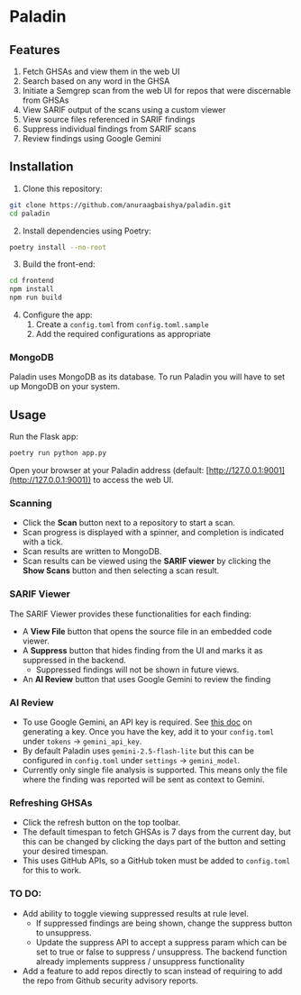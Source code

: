 # Paladin

## Features
1. Fetch GHSAs and view them in the web UI
2. Search based on any word in the GHSA
3. Initiate a Semgrep scan from the web UI for repos that were discernable from GHSAs
4. View SARIF output of the scans using a custom viewer
5. View source files referenced in SARIF findings
6. Suppress individual findings from SARIF scans
7. Review findings using Google Gemini

## Installation

1. Clone this repository:

```bash
git clone https://github.com/anuraagbaishya/paladin.git
cd paladin
```

2. Install dependencies using Poetry:

```bash
poetry install --no-root
```

3. Build the front-end:

```bash
cd frontend
npm install
npm run build
```

4. Configure the app:
   1. Create a `config.toml` from `config.toml.sample`
   2. Add the required configurations as appropriate

### MongoDB
Paladin uses MongoDB as its database. To run Paladin you will have to set up MongoDB on your system.

## Usage

Run the Flask app:

```bash
poetry run python app.py
```

Open your browser at your Paladin address (default: [http://127.0.0.1:9001](http://127.0.0.1:9001)) to access the web UI.

### Scanning

- Click the **Scan** button next to a repository to start a scan.
- Scan progress is displayed with a spinner, and completion is indicated with a tick.
- Scan results are written to MongoDB.
- Scan results can be viewed using the **SARIF viewer** by clicking the **Show Scans** button and then selecting a scan result.

### SARIF Viewer

The SARIF Viewer provides these functionalities for each finding:
- A **View File** button that opens the source file in an embedded code viewer.
- A **Suppress** button that hides finding from the UI and marks it as suppressed in the backend.
    - Suppressed findings will not be shown in future views.
- An **AI Review** button that uses Google Gemini to review the finding

### AI Review
- To use Google Gemini, an API key is required. See [this doc](https://ai.google.dev/gemini-api/docs/api-key) on generating a key. Once you have the key, add it to your `config.toml` under `tokens` -> `gemini_api_key`.
- By default Paladin uses `gemini-2.5-flash-lite` but this can be configured in `config.toml` under `settings` -> `gemini_model`.
- Currently only single file analysis is supported. This means only the file where the finding was reported will be sent as context to Gemini.

### Refreshing GHSAs

- Click the refresh button on the top toolbar.
- The default timespan to fetch GHSAs is 7 days from the current day, but this can be changed by clicking the days part of the button and setting your desired timespan.
- This uses GitHub APIs, so a GitHub token must be added to `config.toml` for this to work.

### TO DO:
- Add ability to toggle viewing suppressed results at rule level. 
    - If suppressed findings are being shown, change the suppress button to unsuppress. 
    - Update the suppress API to accept a suppress param which can be set to true or false to suppress / unsuppress. The backend function already implements suppress / unsuppress functionality
- Add a feature to add repos directly to scan instead of requiring to add the repo from Github security advisory reports.